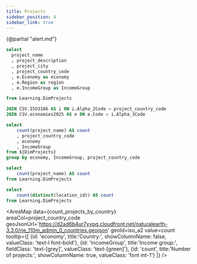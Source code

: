 ```yaml
---
title: Projects
sidebar_position: 4
sidebar_link: true
---
```

{@partial "alert.md"}


```sql DimProjects
select 
  project_name
  , project_description
  , project_city
  , project_country_code
  , e.Economy as economy
  , e.Region as region
  , e.IncomeGroup as IncomeGroup

from Learning.DimProjects

JOIN CSV.ISO3166 AS i ON i.Alpha_2Code = project_country_code
JOIN CSV.economies2025 AS e ON e.Code = i.Alpha_3Code

```

```sql count_projects_by_country
select
    count(project_name) AS count
    , project_country_code
    , economy
    , IncomeGroup
from ${DimProjects}
group by economy, IncomeGroup, project_country_code
```

```sql count_projects
select
    count(project_name) AS count
from Learning.DimProjects
```

```sql count_locations
select
    count(distinct(location_id)) AS count
from Learning.DimProjects
```



<BigValue
  title='Active projects'
  data={count_projects} 
  value=count
/>

<BigValue
  title='Project locations'
  data={count_locations} 
  value=count
/>



<AreaMap 
    data={count_projects_by_country} 
    areaCol=project_country_code
    geoJsonUrl='https://d2ad6b4ur7yvpq.cloudfront.net/naturalearth-3.3.0/ne_110m_admin_0_countries.geojson'
    geoId=iso_a2
    value=count
    tooltip={[
    {id: 'economy', title:'Country:', showColumnName: false, valueClass: 'text-l font-bold'},
    {id: 'IncomeGroup', title:'Income group:', fieldClass: 'text-[grey]', valueClass: 'text-[green]'},
    {id: 'count', title:'Number of projects:', showColumnName: true, valueClass: 'font mt-1'}
    ]}
/>

<DataTable data={DimProjects} search=true>
  <Column id=project_name/> 
	<Column id=project_description/> 
	<Column id=project_city/> 
	<Column id=project_country/> 
</DataTable>


